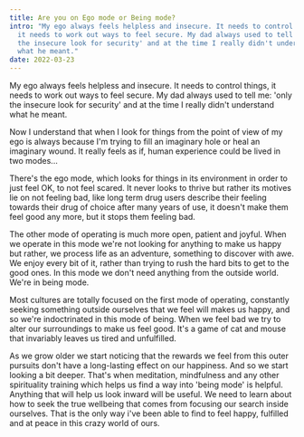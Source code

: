 ```yaml
---
title: Are you on Ego mode or Being mode?
intro: "My ego always feels helpless and insecure. It needs to control things,
  it needs to work out ways to feel secure. My dad always used to tell me: 'only
  the insecure look for security' and at the time I really didn't understand
  what he meant."
date: 2022-03-23
---
```

My ego always feels helpless and insecure. It needs to control things, it needs to work out ways to feel secure. My dad always used to tell me: 'only the insecure look for security' and at the time I really didn't understand what he meant.

Now I understand that when I look for things from the point of view of my ego is always because I'm trying to fill an imaginary hole or heal an imaginary wound. It really feels as if, human experience could be lived in two modes...

There's the ego mode, which looks for things in its environment in order to just feel OK, to not feel scared. It never looks to thrive but rather its motives lie on not feeling bad, like long term drug users describe their feeling towards their drug of choice after many years of use, it doesn't make them feel good any more, but it stops them feeling bad. 

The other mode of operating is much more open, patient and joyful. When we operate in this mode we're not looking for anything to make us happy but rather, we process life as an adventure, something to discover with awe. We enjoy every bit of it, rather than trying to rush the hard bits to get to the good ones. In this mode we don't need anything from the outside world. We're in being mode. 

Most cultures are totally focused on the first mode of operating, constantly seeking something outside ourselves that we feel will makes us happy, and so we're indoctrinated in this mode of being. When we feel bad we try to alter our surroundings to make us feel good. It's a game of cat and mouse that invariably leaves us tired and unfulfilled. 

As we grow older we start noticing that the rewards we feel from this outer pursuits don't have a long-lasting effect on our happiness. And so we start looking a bit deeper. That's when meditation, mindfulness and any other spirituality training which helps us find a way into 'being mode' is helpful.  Anything that will help us look inward will be useful. We need to learn about how to seek the true wellbeing that comes from focusing our search inside ourselves. That is the only way i've been able to find to feel happy, fulfilled and at peace in this crazy world of ours.
